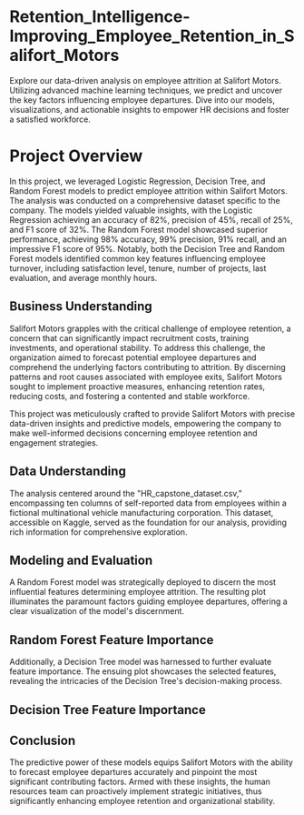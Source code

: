 # Retention_Intelligence-Improving_Employee_Retention_in_Salifort_Motors
Explore our data-driven analysis on employee attrition at Salifort Motors. Utilizing advanced machine learning techniques, we predict and uncover the key factors influencing employee departures. Dive into our models, visualizations, and actionable insights to empower HR decisions and foster a satisfied workforce.

# Project Overview
In this project, we leveraged Logistic Regression, Decision Tree, and Random Forest models to predict employee attrition within Salifort Motors. The analysis was conducted on a comprehensive dataset specific to the company. The models yielded valuable insights, with the Logistic Regression achieving an accuracy of 82%, precision of 45%, recall of 25%, and F1 score of 32%. The Random Forest model showcased superior performance, achieving 98% accuracy, 99% precision, 91% recall, and an impressive F1 score of 95%. Notably, both the Decision Tree and Random Forest models identified common key features influencing employee turnover, including satisfaction level, tenure, number of projects, last evaluation, and average monthly hours.

## Business Understanding
Salifort Motors grapples with the critical challenge of employee retention, a concern that can significantly impact recruitment costs, training investments, and operational stability. To address this challenge, the organization aimed to forecast potential employee departures and comprehend the underlying factors contributing to attrition. By discerning patterns and root causes associated with employee exits, Salifort Motors sought to implement proactive measures, enhancing retention rates, reducing costs, and fostering a contented and stable workforce.

This project was meticulously crafted to provide Salifort Motors with precise data-driven insights and predictive models, empowering the company to make well-informed decisions concerning employee retention and engagement strategies.

## Data Understanding
The analysis centered around the "HR_capstone_dataset.csv," encompassing ten columns of self-reported data from employees within a fictional multinational vehicle manufacturing corporation. This dataset, accessible on Kaggle, served as the foundation for our analysis, providing rich information for comprehensive exploration.

## Modeling and Evaluation
A Random Forest model was strategically deployed to discern the most influential features determining employee attrition. The resulting plot illuminates the paramount factors guiding employee departures, offering a clear visualization of the model's discernment.

## Random Forest Feature Importance

Additionally, a Decision Tree model was harnessed to further evaluate feature importance. The ensuing plot showcases the selected features, revealing the intricacies of the Decision Tree's decision-making process.

## Decision Tree Feature Importance

## Conclusion
The predictive power of these models equips Salifort Motors with the ability to forecast employee departures accurately and pinpoint the most significant contributing factors. Armed with these insights, the human resources team can proactively implement strategic initiatives, thus significantly enhancing employee retention and organizational stability.
